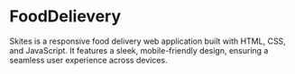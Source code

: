 # FoodDelievery
Skites is a responsive food delivery web application built with HTML, CSS, and JavaScript. It features a sleek, mobile-friendly design, ensuring a seamless user experience across devices.
